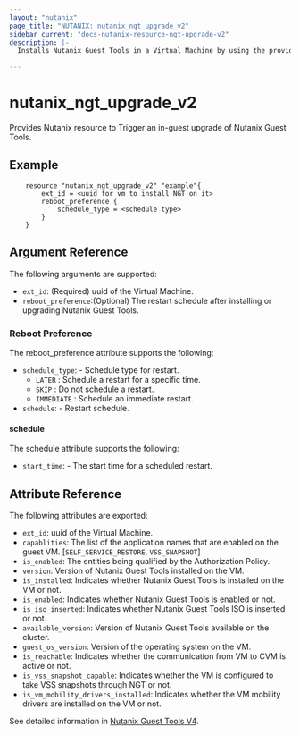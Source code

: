 ```yaml
---
layout: "nutanix"
page_title: "NUTANIX: nutanix_ngt_upgrade_v2"
sidebar_current: "docs-nutanix-resource-ngt-upgrade-v2"
description: |-
  Installs Nutanix Guest Tools in a Virtual Machine by using the provided credentials.

---
```


# nutanix_ngt_upgrade_v2

Provides Nutanix resource to Trigger an in-guest upgrade of Nutanix Guest Tools.


## Example

```hcl
    resource "nutanix_ngt_upgrade_v2" "example"{
        ext_id = <uuid for vm to install NGT on it>        
        reboot_preference {
            schedule_type = <schedule type>
        }
    }
```

## Argument Reference

The following arguments are supported:

* `ext_id`: (Required) uuid of the Virtual Machine.
* `reboot_preference`:(Optional) The restart schedule after installing or upgrading Nutanix Guest Tools.


### Reboot Preference

The reboot_preference attribute supports the following:

* `schedule_type`: - Schedule type for restart.
    * `LATER` : Schedule a restart for a specific time.
    * `SKIP` : Do not schedule a restart.
    * `IMMEDIATE` : Schedule an immediate restart.
* `schedule`: - Restart schedule.

#### schedule

The schedule attribute supports the following:

* `start_time`: - The start time for a scheduled restart.

## Attribute Reference

The following attributes are exported:
* `ext_id`: uuid of the Virtual Machine.
* `capablities`: The list of the application names that are enabled on the guest VM. [`SELF_SERVICE_RESTORE`, `VSS_SNAPSHOT`]
* `is_enabled`: The entities being qualified by the Authorization Policy.
* `version`: Version of Nutanix Guest Tools installed on the VM.
* `is_installed`: Indicates whether Nutanix Guest Tools is installed on the VM or not.
* `is_enabled`: Indicates whether Nutanix Guest Tools is enabled or not.
* `is_iso_inserted`: Indicates whether Nutanix Guest Tools ISO is inserted or not.
* `available_version`: Version of Nutanix Guest Tools available on the cluster.
* `guest_os_version`: Version of the operating system on the VM.
* `is_reachable`: Indicates whether the communication from VM to CVM is active or not.
* `is_vss_snapshot_capable`: Indicates whether the VM is configured to take VSS snapshots through NGT or not.
* `is_vm_mobility_drivers_installed`: Indicates whether the VM mobility drivers are installed on the VM or not.





See detailed information in [Nutanix Guest Tools V4](https://developers.nutanix.com/api-reference?namespace=vmm&version=v4.0.b1).